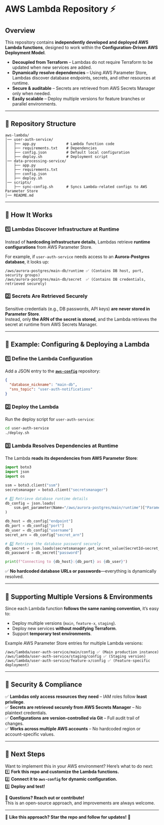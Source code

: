 # AWS Lambda Repository ⚡  

## **Overview**  
This repository contains **independently developed and deployed AWS Lambda functions**, designed to work within the **Configuration-Driven AWS Deployment Model**.  
- **Decoupled from Terraform** – Lambdas do not require Terraform to be updated when new services are added.  
- **Dynamically resolve dependencies** – Using AWS Parameter Store, Lambdas discover database endpoints, secrets, and other resources at runtime.  
- **Secure & auditable** – Secrets are retrieved from AWS Secrets Manager only when needed.  
- **Easily scalable** – Deploy multiple versions for feature branches or parallel environments.  

---

## **📂 Repository Structure**
```
aws-lambda/
│── user-auth-service/
│   ├── app.py              # Lambda function code
│   ├── requirements.txt    # Dependencies
│   ├── config.json         # Default local configuration
│   ├── deploy.sh           # Deployment script
│── data-processing-service/
│   ├── app.py
│   ├── requirements.txt
│   ├── config.json
│   ├── deploy.sh
│── scripts/
│   ├── sync-config.sh      # Syncs Lambda-related configs to AWS Parameter Store
│── README.md
```

---

## **🚀 How It Works**
### **1️⃣ Lambdas Discover Infrastructure at Runtime**
Instead of **hardcoding infrastructure details**, Lambdas retrieve **runtime configurations** from AWS Parameter Store.  

For example, if `user-auth-service` needs access to an **Aurora-Postgres database**, it looks up:  
```
/aws/aurora-postgres/main-db/runtime ✅ (Contains DB host, port, security groups)
/aws/aurora-postgres/main-db/secret  ✅ (Contains DB credentials, retrieved securely)
```

### **2️⃣ Secrets Are Retrieved Securely**
Sensitive credentials (e.g., DB passwords, API keys) **are never stored in Parameter Store**.  
Instead, only **the ARN of the secret is stored**, and the Lambda retrieves the secret at runtime from AWS Secrets Manager.

---

## **📖 Example: Configuring & Deploying a Lambda**
### **1️⃣ Define the Lambda Configuration**
Add a JSON entry to the **[`aws-config`](https://github.com/your-username/aws-config)** repository:
```json
{
  "database_nickname": "main-db",
  "sns_topic": "user-auth-notifications"
}
```

### **2️⃣ Deploy the Lambda**
Run the deploy script for `user-auth-service`:
```sh
cd user-auth-service
./deploy.sh
```

### **3️⃣ Lambda Resolves Dependencies at Runtime**
The Lambda **reads its dependencies from AWS Parameter Store**:
```python
import boto3
import json
import os

ssm = boto3.client("ssm")
secretsmanager = boto3.client("secretsmanager")

# 1️⃣ Retrieve database runtime details
db_config = json.loads(
    ssm.get_parameter(Name="/aws/aurora-postgres/main/runtime")["Parameter"]["Value"]
)

db_host = db_config["endpoint"]
db_port = db_config["port"]
db_user = db_config["username"]
secret_arn = db_config["secret_arn"]

# 2️⃣ Retrieve the database password securely
db_secret = json.loads(secretsmanager.get_secret_value(SecretId=secret_arn)["SecretString"])
db_password = db_secret["password"]

print(f"Connecting to {db_host}:{db_port} as {db_user}")
```
✅ **No hardcoded database URLs or passwords**—everything is dynamically resolved.

---

## **🔄 Supporting Multiple Versions & Environments**
Since each Lambda function **follows the same naming convention**, it’s easy to:
- Deploy multiple versions (`main`, `feature-x`, `staging`).
- Deploy new services **without modifying Terraform**.
- Support **temporary test environments**.

Example AWS Parameter Store entries for multiple Lambda versions:
```
/aws/lambda/user-auth-service/main/config ✅ (Main production instance)
/aws/lambda/user-auth-service/staging/config ✅ (Staging version)
/aws/lambda/user-auth-service/feature-x/config ✅ (Feature-specific deployment)
```

---

## **🔐 Security & Compliance**
✅ **Lambdas only access resources they need** – IAM roles follow **least privilege**.  
✅ **Secrets are retrieved securely from AWS Secrets Manager** – No plaintext credentials.  
✅ **Configurations are version-controlled via Git** – Full audit trail of changes.  
✅ **Works across multiple AWS accounts** – No hardcoded region or account-specific values.  

---

## **📌 Next Steps**
Want to implement this in your AWS environment? Here’s what to do next:  
1️⃣ **Fork this repo and customize the Lambda functions.**  
2️⃣ **Connect it to `aws-config` for dynamic configuration.**  
3️⃣ **Deploy and test!**  

📩 **Questions? Reach out or contribute!**  
This is an open-source approach, and improvements are always welcome.  

---

📢 **Like this approach? Star the repo and follow for updates!** 🚀  
